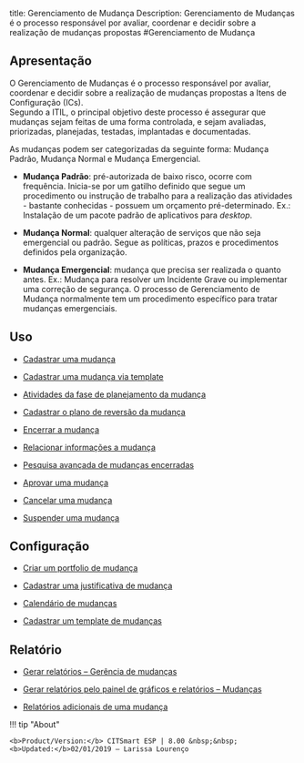 title:  Gerenciamento de Mudança 
Description: Gerenciamento de Mudanças é o processo responsável por avaliar, coordenar e decidir sobre a realização de mudanças propostas
#Gerenciamento de Mudança  

Apresentação
----------------

O Gerenciamento de Mudanças é o processo responsável por avaliar, coordenar e
decidir sobre a realização de mudanças propostas a Itens de Configuração (ICs).  
Segundo a ITIL, o principal objetivo deste processo é assegurar que mudanças
sejam feitas de uma forma controlada, e sejam avaliadas, priorizadas,
planejadas, testadas, implantadas e documentadas.

As mudanças podem ser categorizadas da seguinte forma: Mudança Padrão, Mudança
Normal e Mudança Emergencial.

-   **Mudança Padrão**: pré-autorizada de baixo risco, ocorre com frequência.
    Inicia-se por um gatilho definido que segue um procedimento ou instrução de
    trabalho para a realização das atividades - bastante conhecidas - possuem um
    orçamento pré-determinado. Ex.: Instalação de um pacote padrão de
    aplicativos para *desktop*.

-   **Mudança Normal**: qualquer alteração de serviços que não seja emergencial
    ou padrão. Segue as políticas, prazos e procedimentos definidos pela
    organização.

-   **Mudança Emergencial**: mudança que precisa ser realizada o quanto antes.
    Ex.: Mudança para resolver um Incidente Grave ou implementar uma correção de
    segurança. O processo de Gerenciamento de Mudança normalmente tem um
    procedimento específico para tratar mudanças emergenciais.

Uso
-------

-  [Cadastrar uma mudança](/pt-br/citsmart-esp-8/processes/change/use/register-change.html)

-  [Cadastrar uma mudança via template](/pt-br/citsmart-esp-8/processes/change/use/register-change-via-template.html)

-  [Atividades da fase de planejamento da mudança](/pt-br/citsmart-esp-8/processes/change/use/change-planning-activities.html)

-  [Cadastrar o plano de reversão da mudança](/pt-br/citsmart-esp-8/processes/change/use/change-reversion-plan.html)

-  [Encerrar a mudança](/pt-br/citsmart-esp-8/processes/change/use/execute-change.html)

-  [Relacionar informações a mudança](/pt-br/citsmart-esp-8/processes/change/use/relate-information-to-change.html)

-  [Pesquisa avançada de mudanças encerradas](/pt-br/citsmart-esp-8/processes/change/use/advanced-search-for-change.html)

-  [Aprovar uma mudança](/pt-br/citsmart-esp-8/processes/change/use/change-approval.html)

-  [Cancelar uma mudança](/pt-br/citsmart-esp-8/processes/change/use/cancel-change.html)

-  [Suspender uma mudança](/pt-br/citsmart-esp-8/processes/change/use/suspend-change.html)

Configuração
----------------

-   [Criar um portfolio de mudança](/pt-br/citsmart-esp-8/processes/change/configuration/change-portfolio.html)

-   [Cadastrar uma justificativa de mudança](/pt-br/citsmart-esp-8/processes/change/configuration/change-justification.html)

-   [Calendário de mudanças](/pt-br/citsmart-esp-8/processes/change/configuration/change-schedule.html)

-   [Cadastrar um template de mudanças](/pt-br/citsmart-esp-8/processes/change/configuration/change-template.html)

Relatório
-------------

-   [Gerar relatórios – Gerência de mudanças](/pt-br/citsmart-esp-8/processes/change/configuration/generate-reports-change-management.html)

-   [Gerar relatórios pelo painel de gráficos e relatórios – Mudanças](/pt-br/citsmart-esp-8/processes/change/configuration/generate-reports-charts-panel-change.html)

-   [Relatórios adicionais de uma mudança](/pt-br/citsmart-esp-8/processes/change/use/change-additional-reports.html)

!!! tip "About"

    <b>Product/Version:</b> CITSmart ESP | 8.00 &nbsp;&nbsp;
    <b>Updated:</b>02/01/2019 – Larissa Lourenço

